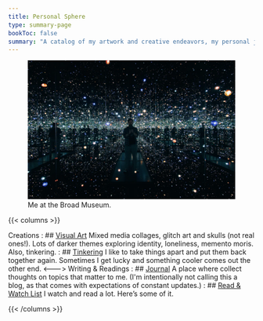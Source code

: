 ```yaml
---
title: Personal Sphere
type: summary-page
bookToc: false
summary: "A catalog of my artwork and creative endeavors, my personal journal, and other miscellaneous things I’ve enjoyed."
---
```

<article class="markdown book-post feature-block">
<figure>
  <img src="broad2.webp">
  <figcaption>
  	Me at the Broad Museum.
  </figcaption>
</figure>
</article>

{{< columns >}}

Creations
: ## [Visual Art](/art)
	Mixed media collages, glitch art and skulls (not real ones!). Lots of darker themes exploring identity, loneliness, memento moris. Also, tinkering.
: ## [Tinkering](/tinkering)
	I like to take things apart and put them back together again. Sometimes I get lucky and something cooler comes out the other end.
<--->
Writing & Readings
: ## [Journal](/journal)
	A place where collect thoughts on topics that matter to me. (I'm intentionally not calling this a blog, as that comes with expectations of constant updates.)
: ## [Read & Watch List](/media)
	I watch and read a lot. Here’s some of it.

{{< /columns >}}